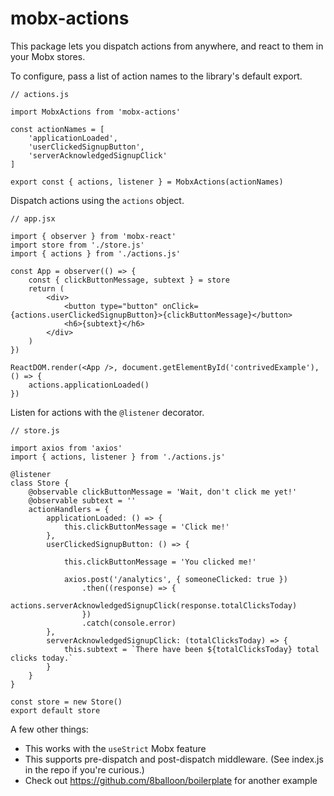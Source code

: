 # mobx-actions

This package lets you dispatch actions from anywhere, and react to them in your Mobx stores.

To configure, pass a list of action names to the library's default export.

```
// actions.js

import MobxActions from 'mobx-actions'

const actionNames = [
    'applicationLoaded',
    'userClickedSignupButton',
    'serverAcknowledgedSignupClick'
]

export const { actions, listener } = MobxActions(actionNames)
```

Dispatch actions using the `actions` object.

```
// app.jsx

import { observer } from 'mobx-react'
import store from './store.js'
import { actions } from './actions.js'

const App = observer(() => {
    const { clickButtonMessage, subtext } = store
    return (
        <div>
            <button type="button" onClick={actions.userClickedSignupButton}>{clickButtonMessage}</button>
            <h6>{subtext}</h6>
        </div>
    )
})

ReactDOM.render(<App />, document.getElementById('contrivedExample'), () => {
    actions.applicationLoaded()
})
```

Listen for actions with the `@listener` decorator.

```
// store.js

import axios from 'axios'
import { actions, listener } from './actions.js'

@listener
class Store {
    @observable clickButtonMessage = 'Wait, don't click me yet!'
    @observable subtext = ''
    actionHandlers = {
        applicationLoaded: () => {
            this.clickButtonMessage = 'Click me!'
        },
        userClickedSignupButton: () => {
        
            this.clickButtonMessage = 'You clicked me!'
            
            axios.post('/analytics', { someoneClicked: true })
                .then((response) => {
                    actions.serverAcknowledgedSignupClick(response.totalClicksToday)
                })
                .catch(console.error)
        },
        serverAcknowledgedSignupClick: (totalClicksToday) => {
            this.subtext = `There have been ${totalClicksToday} total clicks today.`
        }
    }
}

const store = new Store()
export default store
```

A few other things:

- This works with the `useStrict` Mobx feature
- This supports pre-dispatch and post-dispatch middleware. (See index.js in the repo if you're curious.)
- Check out https://github.com/8balloon/boilerplate for another example
